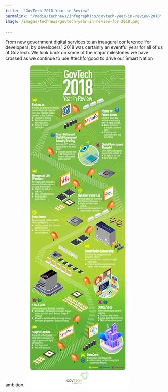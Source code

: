 ```yaml
---
title:  "GovTech 2018 Year in Review"
permalink: "/media/technews/infographics/govtech-year-in-review-2018"
image: /images/technews/govtech-year-in-review-for-2018.png

---
```


From new government digital services to an inaugural conference ‘for developers, by developers’, 2018 was certainly an eventful year for all of us at GovTech. We look back on some of the major milestones we have crossed as we continue to use #techforgood to drive our Smart Nation ambition.
![GovTech 2018 Year in Review](/images/technews/govtech-year-in-review-for-2018.png)
